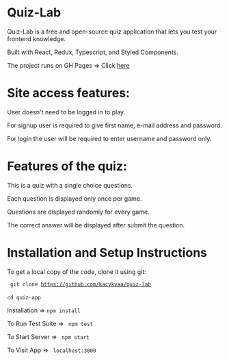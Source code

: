 # Quiz-Lab
Quiz-Lab is a free and open-source quiz application that lets you test your frontend knowledge. 

Built with React, Redux, Typescript, and Styled Components.  

The project runs on GH Pages => Click [here](https://kacper-arendt.github.io/quiz-lab/)

# Site access features:
User doesn't need to be logged in to play.  

For signup user is required to give first name, e-mail address and password.  

For login the user will be required to enter username and password only.  


# Features of the quiz:
This is a quiz with a single choice questions.

Each question is displayed only once per game.  

Questions are displayed randomly for every game.  

The correct answer will be displayed after submit the question.  

# Installation and Setup Instructions
To get a local copy of the code, clone it using git:  

<code> git clone https://github.com/kacykvaa/quiz-lab </code>  
<code>cd quiz-app </code>

Installation => <code>npm install</code>

To Run Test Suite => <code> npm test </code>

To Start Server => <code>  npm start </code>

To Visit App => <code> localhost:3000 </code>
